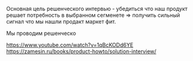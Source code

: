 Основная цель решенческого интервью - убедиться что наш продукт решает потребность в выбранном сегменете => получить сильный сигнал что мы нашли продакт маркет фит. 

Мы проводим решенческо

https://www.youtube.com/watch?v=1qBcKODd6YE
https://zamesin.ru/books/product-howto/solution-interview/